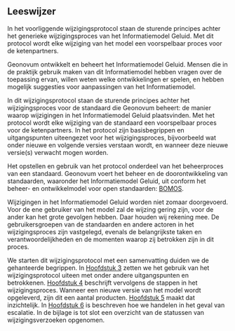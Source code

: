 ## Leeswijzer

In het voorliggende wijzigingsprotocol staan de sturende principes achter het generieke wijzigingsproces van het Informatiemodel Geluid. Met dit protocol wordt elke wijziging van het model een voorspelbaar proces voor de ketenpartners.

Geonovum ontwikkelt en beheert het Informatiemodel Geluid. Mensen die in de praktijk gebruik maken van dit Informatiemodel hebben vragen over de toepassing ervan, willen weten welke ontwikkelingen er spelen, en hebben mogelijk suggesties voor aanpassingen van het Informatiemodel.

In dit wijzigingsprotocol staan de sturende principes achter het wijzigingsproces voor de standaard die Geonovum beheert: de manier waarop wijzigingen in het Informatiemodel Geluid plaatsvinden. Met het protocol wordt elke wijziging van de standaard een voorspelbaar proces voor de ketenpartners. In het protocol zijn basisbegrippen en uitgangspunten uiteengezet voor het wijzigingsproces, bijvoorbeeld wat onder nieuwe en volgende versies verstaan wordt, en wanneer deze nieuwe versie(s) verwacht mogen worden.

Het opstellen en gebruik van het protocol onderdeel van het beheerproces van een standaard. Geonovum voert het beheer en de doorontwikkeling van standaarden, waaronder het Informatiemodel Geluid, uit conform het beheer- en ontwikkelmodel voor open standaarden: <a href='https://www.logius.nl/diensten/bomos' target='_blank'>BOMOS</a>.

Wijzigingen in het Informatiemodel Geluid worden niet zomaar doorgevoerd. Voor de ene gebruiker van het model zal de wijzing gering zijn, voor de ander kan het grote gevolgen hebben. Daar houden wij rekening mee. De gebruikersgroepen van de standaarden en andere actoren in het wijzigingsproces zijn vastgelegd, evenals de belangrijkste taken en verantwoordelijkheden en de momenten waarop zij betrokken zijn in dit proces.

We starten dit wijzigingsprotocol met een samenvatting duiden we de gehanteerde begrippen. In <a href='#_Ref479668298'>Hoofdstuk 3<a></a> zetten we het gebruik van het wijzigingsprotocol uiteen met onder andere uitgangspunten en betrokkenen. <a href='#_Ref479668347'>Hoofdstuk 4<a></a> beschrijft vervolgens de stappen in het wijzigingsproces. Wanneer een nieuwe versie van het model wordt opgeleverd, zijn dit een aantal producten. <a href='#_Ref503261469'>Hoofdstuk 5<a></a> maakt dat inzichtelijk. In <a href='#_Ref479668455'>Hoofdstuk 6<a></a> is beschreven hoe we handelen in het geval van escalatie. In de bijlage is tot slot een overzicht van de statussen van wijzigingsverzoeken opgenomen.

